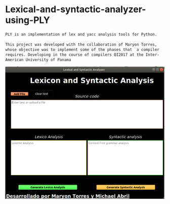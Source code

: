 # Lexical-and-syntactic-analyzer-using-PLY

    PLY is an implementation of lex and yacc analysis tools for Python.
  
    This project was developed with the collaboration of Maryon Torres, whose objective was to implement some of the phases that  a compiler requires. Developing in the course of compilers QI2017 at the Inter-American University of Panama

![Captura](vista/compilers.png)
